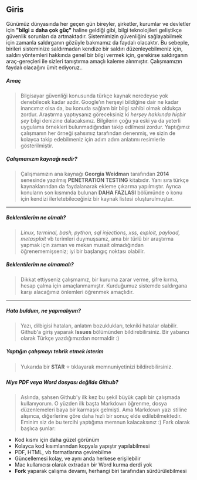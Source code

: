 ## Giris 

Günümüz dünyasında her geçen gün bireyler, şirketler, kurumlar ve devletler için __"bilgi = daha çok güç"__ haline geldiği gibi, bilgi teknolojileri geliştikçe güvenlik sorunları da artmaktadır. Sistemimizin güvenliğini sağlayabilmek için zamanla saldırganın gözüyle bakmamız da faydalı olacaktır. Bu sebeple, birileri sisteminize saldırmadan kendize bir saldırı düzenleyebilmeniz için, saldırı yöntemleri hakkında genel bir bilgi vermek için, gerekirse saldırganın araç-gereçleri ile sizleri tanıştırma amaçlı kaleme alınmıştır. Çalışmamızın faydalı olacağını ümit ediyoruz..

##### __Amaç__

> Bilgisayar güvenliği konusunda türkçe kaynak neredeyse yok denebilecek kadar azdır. Google'ın herşeyi bildiğine dair ne kadar inancımız olsa da, bu konuda sağlam bir bilgi sahibi olmak oldukça zordur. Araştırma yaptıysanız göreceksiniz ki _herşey hakkında hiçbir şey_ bilgi denizine dalacaksınız. Bilgilerin çoğu ya eski ya da yeterli uygulama örnekleri bulunmadığından takip edilmesi zordur. Yaptığımız çalışmanın her örneği şahsımız tarafından denenmiş, ve sizin de kolayca takip edebilmeniz için adım adım anlatımı resimlerle gösterilmiştir.

##### __Çalışmanızın kaynağı nedir?__

> Çalışmamızın ana kaynağı __Georgia Weidman__ tarafından __2014__ senesinde yazılmış __PENETRATION TESTING__ kitabıdır. Yanı sıra türkçe kaynaklarından da faydalanarak ekleme çıkarma yapılmıştır. Ayrıca konuların son kısmında bulunan __DAHA FAZLASI__ bölümünde o konu için kendizi ilerletebileceğiniz bir kaynak listesi oluşturulmuştur.

___ 

##### __Beklentilerim ne olmalı?__

> _Linux, terminal, bash, python, sql injections, xss, exploit, payload, metasploit_ vb terimleri duymuşsanız, ama bir türlü bir araştırma yapmak için zaman ve mekan musait olmadığından öğrenememişseniz; iyi bir başlangıç noktası olabilir.

##### __Beklentilerim ne olmamalı?__

> Dikkat ettiyseniz çalışmamız, bir kuruma zarar verme, şifre kırma, hesap çalma için amaçlanmamıştır. Kurduğumuz sistemde saldırgana karşı alacağımız önlemleri öğrenmek amaçlıdır.

___

##### __Hata buldum, ne yapmalıyım?__

> Yazı, dilbigisi hataları, anlatım bozuklukları, tekniki hatalar olabilir. Github'a giriş yaparak __Issues__ bölümünden bildirebilirsiniz. Bir yabancı olarak Türkçe yazdığımızdan normaldir :) 

##### __Yaptığın çalışmayı tebrik etmek isterim__

> Yukarıda bir __STAR__ :star: tıklayarak memnuniyetinizi bildirebilirsiniz.

##### __Niye PDF veya Word dosyası değilde Github?__

> Aslında, şahsen Github'y ilk kez bu şekil büyük çaplı bir çalışmada kullanıyorum. O yüzden ilk başta Markdown öğrenme, dosya düzenlemeleri baya bir karmaşık gelmişti. Ama Markdown yazı stiline alışınca, diğerlerine göre daha hızlı bir sonuç elde edilebilmektedir. Eminim siz de bu tercihi yaptığıma memnun kalacaksınız :) 
Fark olarak başlıca şunlar:
* Kod kısmı için daha güzel görünüm
* Kolayca kod kısımlarından kopyala yapıştır yapılabilmesi
* PDF, HTML, vb formatlarına çevirebilme
* Güncellemesi kolay, ve aynı anda herkese erişilebilir
* Mac kullanıcısı olarak extradan bir Word kurma derdi yok
* __Fork__ yaparak çalışma devamı, herhangi biri tarafından sürdürülebilmesi